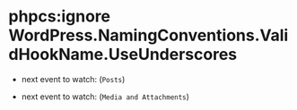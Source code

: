 # phpcs:ignore WordPress.NamingConventions.ValidHookName.UseUnderscores

- next event to watch: (`Posts`)

- next event to watch: (`Media and Attachments`)
